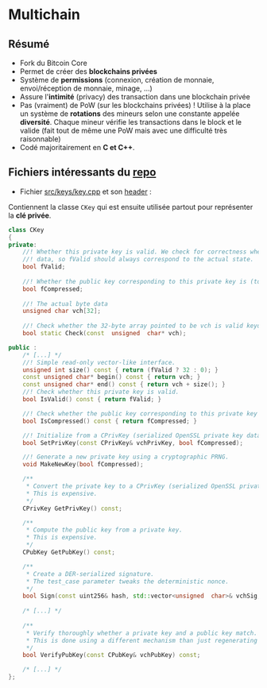 # Multichain

## Résumé

- Fork du Bitcoin Core
- Permet de créer des __blockchains privées__
- Système de __permissions__ (connexion, création de monnaie, envoi/réception de monnaie, minage, ...)
- Assure l'__intimité__ (privacy) des transaction dans une blockchain privée
- Pas (vraiment) de PoW (sur les blockchains privées) ! Utilise à la place un système de __rotations__ des mineurs selon une constante appelée __diversité__. Chaque mineur vérifie les transactions dans le block et le valide (fait tout de même une PoW mais avec une difficulté très raisonnable)
- Codé majoritairement en __C et C++__.

## Fichiers intéressants du [repo](https://github.com/MultiChain/multichain)

- Fichier [src/keys/key.cpp](https://github.com/MultiChain/multichain/blob/master/src/keys/key.cpp) et son [header](https://github.com/MultiChain/multichain/blob/master/src/keys/key.h) :

Contiennent la classe `CKey` qui est ensuite utilisée partout pour représenter la __clé privée__.

```c++
class CKey
{
private:
	//! Whether this private key is valid. We check for correctness when modifying the key
	//! data, so fValid should always correspond to the actual state.
	bool fValid;
	
	//! Whether the public key corresponding to this private key is (to be) compressed.
	bool fCompressed;
	
	//! The actual byte data
	unsigned char vch[32];
	
	//! Check whether the 32-byte array pointed to be vch is valid keydata.
	bool static Check(const  unsigned  char* vch);

public :
	/* [...] */
	//! Simple read-only vector-like interface.
	unsigned int size() const { return (fValid ? 32 : 0); }
	const unsigned char* begin() const { return vch; }
	const unsigned char* end() const { return vch + size(); }
	//! Check whether this private key is valid.
	bool IsValid() const { return fValid; }

	//! Check whether the public key corresponding to this private key is (to be) compressed.
	bool IsCompressed() const { return fCompressed; }

	//! Initialize from a CPrivKey (serialized OpenSSL private key data).
	bool SetPrivKey(const CPrivKey& vchPrivKey, bool fCompressed);

	//! Generate a new private key using a cryptographic PRNG.
	void MakeNewKey(bool fCompressed);

	/**
	 * Convert the private key to a CPrivKey (serialized OpenSSL private key data).
	 * This is expensive.
	 */
	CPrivKey GetPrivKey() const;

	/**
	 * Compute the public key from a private key.
	 * This is expensive.
	 */
	CPubKey GetPubKey() const;

	/**
	 * Create a DER-serialized signature.
	 * The test_case parameter tweaks the deterministic nonce.
	 */
	bool Sign(const uint256& hash, std::vector<unsigned  char>& vchSig, uint32_t test_case = 0) const;
	
	/* [...] */
	
	/**
	 * Verify thoroughly whether a private key and a public key match.
	 * This is done using a different mechanism than just regenerating it.
	 */
	bool VerifyPubKey(const CPubKey& vchPubKey) const;

	/* [...] */
};
```
